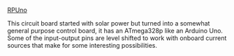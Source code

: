 [RPUno]

This circuit board started with solar power but turned into a somewhat general purpose control board, it has an ATmega328p like an Arduino Uno. Some of the input-output pins are level shifted to work with onboard current sources that make for some interesting possibilities.

[RPUno]: https://github.com/epccs/RPUno/